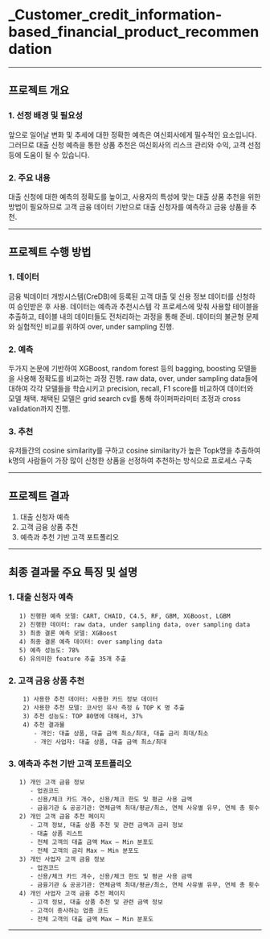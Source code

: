 # _Customer_credit_information-based_financial_product_recommendation

---

## 프로젝트 개요

### 1. 선정 배경 및 필요성
 앞으로 일어날 변화 및 추세에 대한 정확한 예측은 여신회사에게 필수적인 요소입니다. 그러므로 대출 신청 예측을 통한 상품 추천은 여신회사의 리스크 관리와 수익, 고객 선점 등에 도움이 될 수 있습니다. 

### 2. 주요 내용
 대출 신청에 대한 예측의 정확도를 높이고, 사용자의 특성에 맞는 대출 상품 추천을 위한 방법이 필요하므로 고객 금융 데이터 기반으로 대출 신청자를 예측하고 금융 상품을 추천.

---

## 프로젝트 수행 방법

### 1. 데이터
 금융 빅데이터 개방시스템(CreDB)에 등록된 고객 대출 및 신용 정보 데이터를 신청하여 승인받은 후 사용. 데이터는 예측과 추천시스템 각 프로세스에 맞춰 사용할 테이블을 추출하고, 테이블 내의 데이터들도 전처리하는 과정을 통해 준비. 데이터의 불균형 문제와 실험적인 비교를 위하여 over, under sampling 진행.
 
### 2. 예측
 두가지 논문에 기반하여 XGBoost, random forest 등의 bagging, boosting 모델들을 사용해 정확도를 비교하는 과정 진행. raw data, over, under sampling data들에 대하여 각각 모델들을 학습시키고 precision, recall, F1 score를 비교하여 데이터와 모델 채택. 채택된 모델은 grid search cv를 통해 하이퍼파라미터 조정과 cross validation까지 진행. 
 
### 3. 추천
 유저들간의 cosine similarity를 구하고 cosine similarity가 높은 Topk명을 추출하여 k명의 사람들이 가장 많이 신청한 상품을 선정하여 추천하는 방식으로 프로세스 구축
 
--- 
 
## 프로젝트 결과

1. 대출 신청자 예측
2. 고객 금융 상품 추천 
3. 예측과 추천 기반 고객 포트폴리오

---

## 최종 결과물 주요 특징 및 설명
### 1. 대출 신청자 예측
       1) 진행한 예측 모델: CART, CHAID, C4.5, RF, GBM, XGBoost, LGBM
       2) 진행한 데이터: raw data, under sampling data, over sampling data
       3) 최종 결론 예측 모델: XGBoost
       4) 최종 결론 예측 데이터: over sampling data
       5) 예측 성능도: 78%
       6) 유의미한 feature 추출 35개 추출

### 2. 고객 금융 상품 추천
        1) 사용한 추천 데이터: 사용한 카드 정보 데이터
        2) 사용한 추천 모델: 코사인 유사 측정 & TOP K 명 추출
        3) 추천 성능도: TOP 80명에 대해서, 37%
        4) 추천 결과물
           - 개인: 대출 상품, 대출 금액 최소/최대, 대출 금리 최대/최소
           - 개인 사업자: 대출 상품, 대출 금액 최소/최대

### 3. 예측과 추천 기반 고객 포트폴리오
       1) 개인 고객 금융 정보
          - 업권코드
          - 신용/체크 카드 개수, 신용/체크 한도 및 평균 사용 금액
          - 금융기관 & 공공기관: 연체금액 최대/평균/최소, 연체 사유별 유무, 연체 총 횟수
       2) 개인 고객 금융 추천 페이지
          - 고객 정보, 대출 상품 추천 및 관련 금액과 금리 정보
          - 대출 상품 리스트
          - 전체 고객의 대출 금액 Max – Min 분포도
          - 전체 고객의 금리 Max – Min 분포도
       3) 개인 사업자 고객 금융 정보
          - 업권코드
          - 신용/체크 카드 개수, 신용/체크 한도 및 평균 사용 금액
          - 금융기관 & 공공기관: 연체금액 최대/평균/최소, 연체 사유별 유무, 연체 총 횟수
       4) 개인 사업자 고객 금융 추천 페이지
          - 고객 정보, 대출 상품 추천 및 관련 금액 정보
          - 고객이 종사하는 업종 코드
          - 전체 고객의 대출 금액 Max – Min 분포도
---
